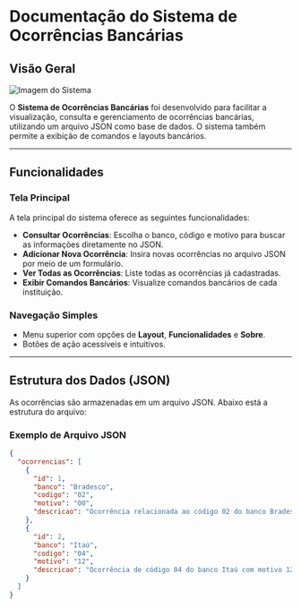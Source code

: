 # Documentação do Sistema de Ocorrências Bancárias

## Visão Geral

![Imagem do Sistema](./image.png)

O **Sistema de Ocorrências Bancárias** foi desenvolvido para facilitar a visualização, consulta e gerenciamento de ocorrências bancárias, utilizando um arquivo JSON como base de dados. O sistema também permite a exibição de comandos e layouts bancários.

---

## Funcionalidades

### Tela Principal
A tela principal do sistema oferece as seguintes funcionalidades:
- **Consultar Ocorrências**: Escolha o banco, código e motivo para buscar as informações diretamente no JSON.
- **Adicionar Nova Ocorrência**: Insira novas ocorrências no arquivo JSON por meio de um formulário.
- **Ver Todas as Ocorrências**: Liste todas as ocorrências já cadastradas.
- **Exibir Comandos Bancários**: Visualize comandos bancários de cada instituição.

### Navegação Simples
- Menu superior com opções de **Layout**, **Funcionalidades** e **Sobre**.
- Botões de ação acessíveis e intuitivos.

---

## Estrutura dos Dados (JSON)

As ocorrências são armazenadas em um arquivo JSON. Abaixo está a estrutura do arquivo:

### Exemplo de Arquivo JSON
```json
{
  "ocorrencias": [
    {
      "id": 1,
      "banco": "Bradesco",
      "codigo": "02",
      "motivo": "00",
      "descricao": "Ocorrência relacionada ao código 02 do banco Bradesco."
    },
    {
      "id": 2,
      "banco": "Itaú",
      "codigo": "04",
      "motivo": "12",
      "descricao": "Ocorrência de código 04 do banco Itaú com motivo 12."
    }
  ]
}
